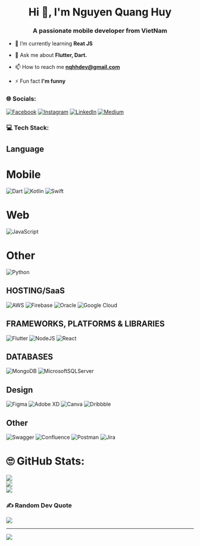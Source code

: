 <h1 align="center">Hi 👋, I'm Nguyen Quang Huy</h1>
<h3 align="center">A passionate mobile developer from VietNam</h3>

- 🌱 I’m currently learning **Reat JS**

- 💬 Ask me about **Flutter, Dart.**

- 📫 How to reach me **nqhhdev@gmail.com**

- ⚡ Fun fact **I'm funny**



### 🌐 Socials:
[![Facebook](https://img.shields.io/badge/Facebook-%231877F2.svg?logo=Facebook&logoColor=white)](https://facebook.com/nqhhdev) 
[![Instagram](https://img.shields.io/badge/Instagram-%23E4405F.svg?logo=Instagram&logoColor=white)](https://instagram.com/nqhh.dev) 
[![LinkedIn](https://img.shields.io/badge/LinkedIn-%230077B5.svg?logo=linkedin&logoColor=white)](https://linkedin.com/in/nqhhdev) 
[![Medium](https://img.shields.io/badge/Medium-12100E?logo=medium&logoColor=white)](https://medium.com/@@nqhh.dev) 

### 💻 Tech Stack:

## Language
# Mobile
![Dart](https://img.shields.io/badge/dart-%230175C2.svg?style=plastic&logo=dart&logoColor=white) 
![Kotlin](https://img.shields.io/badge/kotlin-%230095D5.svg?style=plastic&logo=kotlin&logoColor=white) 
![Swift](https://img.shields.io/badge/swift-F54A2A?style=plastic&logo=swift&logoColor=white) 

# Web
![JavaScript](https://img.shields.io/badge/javascript-%23323330.svg?style=plastic&logo=javascript&logoColor=%23F7DF1E) 

# Other
![Python](https://img.shields.io/badge/python-3670A0?style=plastic&logo=python&logoColor=ffdd54) 

## HOSTING/SaaS
![AWS](https://img.shields.io/badge/AWS-%23FF9900.svg?style=plastic&logo=amazon-aws&logoColor=white) 
![Firebase](https://img.shields.io/badge/firebase-%23039BE5.svg?style=plastic&logo=firebase) 
![Oracle](https://img.shields.io/badge/Oracle-F80000?style=plastic&logo=oracle&logoColor=white) 
![Google Cloud](https://img.shields.io/badge/Google%20Cloud-%234285F4.svg?style=plastic&logo=google-cloud&logoColor=white) 

## FRAMEWORKS, PLATFORMS & LIBRARIES
![Flutter](https://img.shields.io/badge/Flutter-%2302569B.svg?style=plastic&logo=Flutter&logoColor=white) 
![NodeJS](https://img.shields.io/badge/node.js-6DA55F?style=plastic&logo=node.js&logoColor=white) 
![React](https://img.shields.io/badge/react-%2320232a.svg?style=plastic&logo=react&logoColor=%2361DAFB) 

## DATABASES
![MongoDB](https://img.shields.io/badge/MongoDB-%234ea94b.svg?style=plastic&logo=mongodb&logoColor=white) 
![MicrosoftSQLServer](https://img.shields.io/badge/Microsoft%20SQL%20Sever-CC2927?style=plastic&logo=microsoft%20sql%20server&logoColor=white) 	

## Design
![Figma](https://img.shields.io/badge/figma-%23F24E1E.svg?style=plastic&logo=figma&logoColor=white) 
![Adobe XD](https://img.shields.io/badge/Adobe%20XD-470137?style=plastic&logo=Adobe%20XD&logoColor=#FF61F6) 
![Canva](https://img.shields.io/badge/Canva-%2300C4CC.svg?style=plastic&logo=Canva&logoColor=white) 
![Dribbble](https://img.shields.io/badge/Dribbble-EA4C89?style=plastic&logo=dribbble&logoColor=white)

## Other
![Swagger](https://img.shields.io/badge/-Swagger-%23Clojure?style=plastic&logo=swagger&logoColor=white) 
![Confluence](https://img.shields.io/badge/confluence-%23172BF4.svg?style=plastic&logo=confluence&logoColor=white) 
![Postman](https://img.shields.io/badge/Postman-FF6C37?style=plastic&logo=postman&logoColor=white) 
![Jira](https://img.shields.io/badge/jira-%230A0FFF.svg?style=plastic&logo=jira&logoColor=white)

# 🙄 GitHub Stats:
![](https://github-readme-stats.vercel.app/api?username=nqhhdev&theme=tokyonight&hide_border=true&include_all_commits=false&count_private=false)<br/>
![](https://github-readme-streak-stats.herokuapp.com/?user=nqhhdev&theme=tokyonight&hide_border=true)<br/>
![](https://github-readme-stats.vercel.app/api/top-langs/?username=nqhhdev&theme=tokyonight&hide_border=true&include_all_commits=false&count_private=false&layout=compact)

### ✍️ Random Dev Quote
![](https://quotes-github-readme.vercel.app/api?type=horizontal&theme=tokyonight)

---
[![](https://visitcount.itsvg.in/api?id=nqhhdev&icon=0&color=0)](https://visitcount.itsvg.in)
